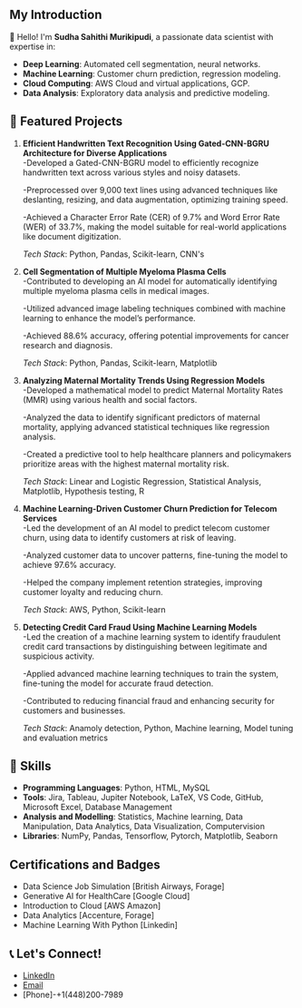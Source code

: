 ## My Introduction

👋 Hello! I'm **Sudha Sahithi Murikipudi**, a passionate data scientist with expertise in:
- **Deep Learning**: Automated cell segmentation, neural networks.
- **Machine Learning**: Customer churn prediction, regression modeling.
- **Cloud Computing**: AWS Cloud and virtual applications, GCP.
- **Data Analysis**: Exploratory data analysis and predictive modeling.

## 📂 Featured Projects
1. **Efficient Handwritten Text Recognition Using Gated-CNN-BGRU Architecture for Diverse Applications**   
   -Developed a Gated-CNN-BGRU model to efficiently recognize handwritten text across various styles and noisy datasets.
   
   -Preprocessed over 9,000 text lines using advanced techniques like deslanting, resizing, and data augmentation, optimizing training speed.
   
   -Achieved a Character Error Rate (CER) of 9.7% and Word Error Rate (WER) of 33.7%, making the model suitable for real-world applications like document digitization.
   
   _Tech Stack_: Python, Pandas, Scikit-learn, CNN's  

2. **Cell Segmentation of Multiple Myeloma Plasma Cells**  
   -Contributed to developing an AI model for automatically identifying multiple myeloma plasma cells in medical images.
   
   -Utilized advanced image labeling techniques combined with machine learning to enhance the model’s performance.
   
   -Achieved 88.6% accuracy, offering potential improvements for cancer research and diagnosis.
  
   _Tech Stack_: Python, Pandas, Scikit-learn, Matplotlib  

3. **Analyzing Maternal Mortality Trends Using Regression Models**  
   -Developed a mathematical model to predict Maternal Mortality Rates (MMR) using various health and social factors.
   
   -Analyzed the data to identify significant predictors of maternal mortality, applying advanced statistical techniques like regression analysis.
   
   -Created a predictive tool to help healthcare planners and policymakers prioritize areas with the highest maternal mortality risk.
   
   _Tech Stack_: Linear and Logistic Regression, Statistical Analysis, Matplotlib, Hypothesis testing, R

4. **Machine Learning-Driven Customer Churn Prediction for Telecom Services**  
   -Led the development of an AI model to predict telecom customer churn, using data to identify customers at risk of leaving.
   
   -Analyzed customer data to uncover patterns, fine-tuning the model to achieve 97.6% accuracy.
   
   -Helped the company implement retention strategies, improving customer loyalty and reducing churn.  
   
   _Tech Stack_: AWS, Python, Scikit-learn

5. **Detecting Credit Card Fraud Using Machine Learning Models**  
   -Led the creation of a machine learning system to identify fraudulent credit card transactions by distinguishing between legitimate and suspicious activity.
   
   -Applied advanced machine learning techniques to train the system, fine-tuning the model for accurate fraud detection.
   
   -Contributed to reducing financial fraud and enhancing security for customers and businesses.  
   
   _Tech Stack_: Anamoly detection, Python, Machine learning, Model tuning and evaluation metrics

## 📜 Skills

-  **Programming Languages**: Python, HTML, MySQL
-  **Tools**: Jira, Tableau, Jupiter Notebook, LaTeX, VS Code, GitHub, Microsoft Excel, Database Management
-  **Analysis and Modelling**: Statistics, Machine learning, Data Manipulation, Data Analytics, Data Visualization, Computervision
-  **Libraries**: NumPy, Pandas, Tensorflow, Pytorch, Matplotlib, Seaborn


## Certifications and Badges
- Data Science Job Simulation [British Airways, Forage]  
- Generative AI for HealthCare [Google Cloud]  
- Introduction to Cloud [AWS Amazon]
- Data Analytics [Accenture, Forage]
- Machine Learning With Python [Linkedin]


## 📞 Let's Connect!
- [LinkedIn](https://www.linkedin.com/in/sudhasahithi/)
- [Email](mailto:sudhasahithi2023@gmail.com)
- [Phone]-+1(448)200-7989
